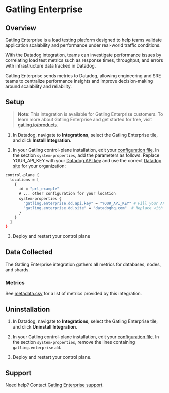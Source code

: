 # Gatling Enterprise

## Overview

Gatling Enterprise is a load testing platform designed to help teams validate application scalability and performance under real-world traffic conditions.

With the Datadog integration, teams can investigate performance issues by correlating load test metrics such as response times, throughput, and errors with infrastructure data tracked in Datadog.

Gatling Enterprise sends metrics to Datadog, allowing engineering and SRE teams to centralize performance insights and improve decision-making around scalability and reliability.


## Setup

> **Note**: This integration is available for Gatling Enterprise customers. To learn more about Gatling Enterprise and get started for free, visit [gatling.io/products][1].

1. In Datadog, navigate to **Integrations**, select the Gatling Enterprise tile, and click **Install Integration**.

2. In your Gatling control-plane installation, edit your [configuration file][2]. In the section `system-properties`, add the parameters as follows. Replace YOUR_API_KEY with your [Datadog API key][3] and use the correct [Datadog site][4] for your organization:

```bash
control-plane {
  locations = [
    {
      id = "prl_example"
      # ... other configuration for your location
      system-properties {
        "gatling.enterprise.dd.api.key" = "YOUR_API_KEY" # Fill your API key here
        "gatling.enterprise.dd.site" = "datadoghq.com"  # Replace with your Datadog site
      }
    }
  ]
}
```

3. Deploy and restart your control plane


## Data Collected

The Gatling Enterprise integration gathers all metrics for databases, nodes, and shards.


### Metrics

See [metadata.csv][6] for a list of metrics provided by this integration.

## Uninstallation

1. In Datadog, navigate to **Integrations**, select the Gatling Enterprise tile, and click **Uninstall Integration**.

2. In your Gatling control-plane installation, edit your [configuration file][5]. In the section `system-properties`, remove the lines containing `gatling.enterprise.dd`.
   
3. Deploy and restart your control plane.

## Support

Need help? Contact [Gatling Enterprise support][7].



[1]: https://gatling.io/products
[2]: https://docs.gatling.io/reference/install/cloud/private-locations/introduction/
[3]: https://docs.datadoghq.com/account_management/api-app-keys/
[4]: https://docs.datadoghq.com/getting_started/site/
[5]: https://docs.gatling.io/reference/install/cloud/private-locations/introduction
[6]: https://github.com/DataDog/integrations-extras/blob/master/gatling_enterprise/metadata.csv
[7]: https://gatlingcorp.atlassian.net/servicedesk/customer/portal/8
